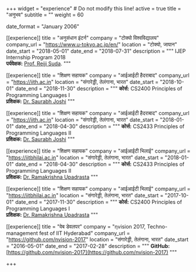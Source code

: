 +++
widget = "experience"  # Do not modify this line!
active = true
title = "अनुभव"
subtitle = ""
weight = 60

date_format = "January 2006"

[[experience]]
  title = "अनुसंधान इंटर्न"
  company = "टोक्यो विश्वविद्यालय"
  company_url = "https://www.u-tokyo.ac.jp/en/"
  location = "टोक्यो, जापान"
  date_start = "2018-05-01"
  date_end = "2018-07-31"
  description = """
  IJEP Internship Program 2018<br>
  **पर्यवेक्षक:** [Prof. Reiji Suda](http://olab.is.s.u-tokyo.ac.jp/~reiji/).
  """

[[experience]]
  title = "शिक्षण सहायक"
  company = "आईआईटी हैदराबाद"
  company_url = "https://iith.ac.in"
  location = "संगारेड्डी, तेलंगाना, भारत"
  date_start = "2018-10-01"
  date_end = "2018-11-30"
  description = """
  **कोर्स:** CS2400 Principles of Programming Languages I<br>
  **प्रशिक्षक:** [Dr. Saurabh Joshi](https://sbjoshi.github.io/)
  """

[[experience]]
  title = "शिक्षण सहायक"
  company = "आईआईटी हैदराबाद"
  company_url = "https://iith.ac.in"
  location = "संगारेड्डी, तेलंगाना, भारत"
  date_start = "2018-01-01"
  date_end = "2018-04-30"
  description = """
  **कोर्स:** CS2433 Principles of Programming Languages II<br>
  **प्रशिक्षक:** [Dr. Saurabh Joshi](https://sbjoshi.github.io/)
  """

[[experience]]
  title = "शिक्षण सहायक"
  company = "आईआईटी भिलाई"
  company_url = "https://iitbhilai.ac.in"
  location = "संगारेड्डी, तेलंगाना, भारत"
  date_start = "2018-01-01"
  date_end = "2018-04-30"
  description = """
  **कोर्स:** CS2433 Principles of Programming Languages II<br>
  **प्रशिक्षक:** [Dr. Ramakrishna Upadrasta](https://www.iith.ac.in/~ramakrishna/)
  """

[[experience]]
  title = "शिक्षण सहायक"
  company = "आईआईटी भिलाई"
  company_url = "https://iitbhilai.ac.in"
  location = "संगारेड्डी, तेलंगाना, भारत"
  date_start = "2017-10-01"
  date_end = "2017-11-30"
  description = """
  **कोर्स:** CS2400 Principles of Programming Languages I<br>
  **प्रशिक्षक:** [Dr. Ramakrishna Upadrasta](https://www.iith.ac.in/~ramakrishna/)
  """

[[experience]]
  title = "वेब डेवलपर"
  company = "&eta;vision 2017, Techno-management fest of IIT Hyderabad"
  company_url = "https://github.com/nvision-2017"
  location = "संगारेड्डी, तेलंगाना, भारत"
  date_start = "2016-05-01"
  date_end = "2017-02-28"
  description = """
  **GitHub:** [https://github.com/nvision-2017](https://github.com/nvision-2017)
  """

+++

